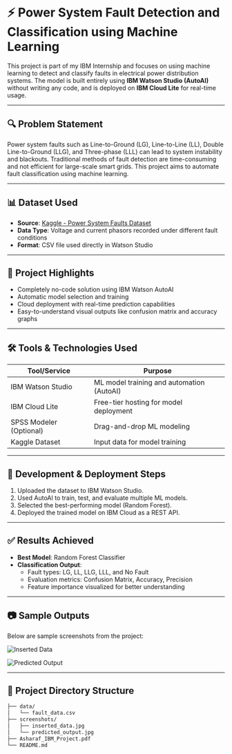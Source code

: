 # ⚡ Power System Fault Detection and Classification using Machine Learning

This project is part of my IBM Internship and focuses on using machine learning to detect and classify faults in electrical power distribution systems. The model is built entirely using **IBM Watson Studio (AutoAI)** without writing any code, and is deployed on **IBM Cloud Lite** for real-time usage.

---

## 🔍 Problem Statement

Power system faults such as Line-to-Ground (LG), Line-to-Line (LL), Double Line-to-Ground (LLG), and Three-phase (LLL) can lead to system instability and blackouts. Traditional methods of fault detection are time-consuming and not efficient for large-scale smart grids. This project aims to automate fault classification using machine learning.

---

## 📊 Dataset Used

- **Source**: [Kaggle - Power System Faults Dataset](https://www.kaggle.com/datasets/ziya07/power-system-faults-dataset)  
- **Data Type**: Voltage and current phasors recorded under different fault conditions  
- **Format**: CSV file used directly in Watson Studio

---

## 🧠 Project Highlights

- Completely no-code solution using IBM Watson AutoAI  
- Automatic model selection and training  
- Cloud deployment with real-time prediction capabilities  
- Easy-to-understand visual outputs like confusion matrix and accuracy graphs  

---

## 🛠️ Tools & Technologies Used

| Tool/Service | Purpose |
|--------------|---------|
| IBM Watson Studio | ML model training and automation (AutoAI) |
| IBM Cloud Lite | Free-tier hosting for model deployment |
| SPSS Modeler (Optional) | Drag-and-drop ML modeling |
| Kaggle Dataset | Input data for model training |

---

## 🚀 Development & Deployment Steps

1. Uploaded the dataset to IBM Watson Studio.  
2. Used AutoAI to train, test, and evaluate multiple ML models.  
3. Selected the best-performing model (Random Forest).  
4. Deployed the trained model on IBM Cloud as a REST API.

---

## ✅ Results Achieved

- **Best Model**: Random Forest Classifier  
- **Classification Output**:  
  - Fault types: LG, LL, LLG, LLL, and No Fault  
  - Evaluation metrics: Confusion Matrix, Accuracy, Precision  
  - Feature importance visualized for better understanding

---

## 📷 Sample Outputs

Below are sample screenshots from the project:

 ![Inserted Data](screenshots/inserted_data.jpg)
 
 ![Predicted Output](screenshots/predicted_output.jpg)

---

## 📁 Project Directory Structure

```bash
├── data/
│   └── fault_data.csv
├── screenshots/
│   ├── inserted_data.jpg
│   └── predicted_output.jpg
├── Asharaf_IBM_Project.pdf
└── README.md
